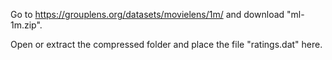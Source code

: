 Go to https://grouplens.org/datasets/movielens/1m/ and download "ml-1m.zip".

Open or extract the compressed folder and place the file "ratings.dat" here.
